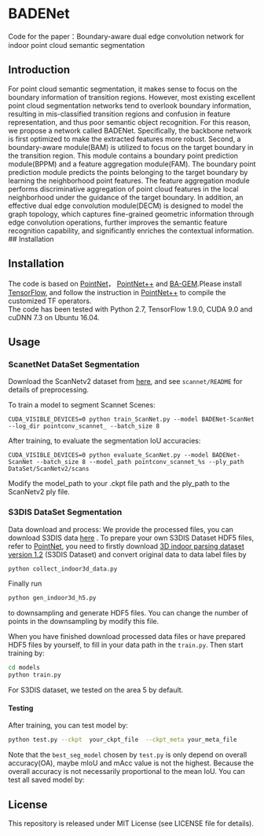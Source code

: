 # BADENet
Code for the paper：Boundary-aware dual edge convolution network for indoor point cloud semantic segmentation

## Introduction
For point cloud semantic segmentation, it makes sense to focus on the boundary information of transition regions. However, most existing excellent point cloud segmentation networks tend to overlook boundary information, resulting in mis-classified transition regions and confusion in feature representation, and thus poor semantic object recognition. For this reason, we propose a network called BADENet. Specifically, the backbone network is first optimized to make the extracted features more robust. Second, a boundary-aware module(BAM) is utilized to focus on the target boundary in the transition region. This module contains a boundary point prediction module(BPPM) and a feature aggregation module(FAM). The boundary point prediction module predicts the points belonging to the target boundary by learning the neighborhood point features. The feature aggregation module performs discriminative aggregation of point cloud features in the local neighborhood under the guidance of the target boundary. In addition, an effective dual edge convolution module(DECM) is designed to model the graph topology, which captures fine-grained geometric information through edge convolution operations, further improves the semantic feature recognition capability, and significantly enriches the contextual information. ## Installation

## Installation
The code is based on [PointNet](https://github.com/charlesq34/pointnet)， [PointNet++](https://github.com/charlesq34/pointnet2) and [BA-GEM](https://github.com/JchenXu/BoundaryAwareGEM).Please install [TensorFlow](https://www.tensorflow.org/install/), and follow the instruction in [PointNet++](https://github.com/charlesq34/pointnet2) to compile the customized TF operators.  
The code has been tested with Python 2.7, TensorFlow 1.9.0, CUDA 9.0 and cuDNN 7.3 on Ubuntu 16.04.

## Usage
### ScanetNet DataSet Segmentation

Download the ScanNetv2 dataset from [here](http://www.scan-net.org/), and see `scannet/README` for details of preprocessing.

To train a model to segment Scannet Scenes:

```
CUDA_VISIBLE_DEVICES=0 python train_ScanNet.py --model BADENet-ScanNet --log_dir pointconv_scannet_ --batch_size 8
```

After training, to evaluate the segmentation IoU accuracies:

```
CUDA_VISIBLE_DEVICES=0 python evaluate_ScanNet.py --model BADENet-ScanNet --batch_size 8 --model_path pointconv_scannet_%s --ply_path DataSet/ScanNetv2/scans
```
Modify the model_path to your .ckpt file path and the ply_path to the ScanNetv2 ply file.
### S3DIS DataSet Segmentation
 Data download and process:
We provide the processed files, you can download S3DIS data <a href="https://1drv.ms/u/s!AjxFyWxg5usOajIvRkNnDLOnT3M?e=mmhCMf">here</a>  . To prepare your own S3DIS Dataset HDF5 files, refer to <a href="https://github.com/charlesq34/pointnet">PointNet</a>, you need to firstly  download <a href="http://buildingparser.stanford.edu/dataset.html">3D indoor parsing dataset version 1.2</a> (S3DIS Dataset) and convert original data to data label files by 

```bash
python collect_indoor3d_data.py
```
Finally run
```bash
python gen_indoor3d_h5.py
```
to downsampling and generate HDF5 files. You can change the number of points in the downsampling by modify this file.

When you have finished download processed data files or have prepared HDF5 files by yourself, to fill in your data path in the `train.py`. Then start training by:

```bash
cd models
python train.py
```
For S3DIS dataset, we tested on the area 5 by default. 

#### Testing

After training, you can test model by:

```bash
python test.py --ckpt  your_ckpt_file  --ckpt_meta your_meta_file
```

Note that the `best_seg_model` chosen by `test.py` is only depend on overall accuracy(OA), maybe mIoU and mAcc value is not the highest. Because   the overall accuracy is not necessarily proportional to the mean IoU. You can test all saved model by:

## License
This repository is released under MIT License (see LICENSE file for details).
